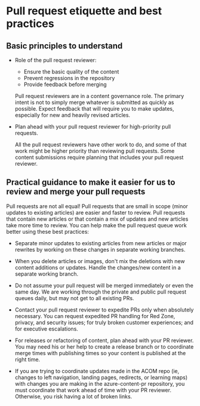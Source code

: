 # Pull request etiquette and best practices

## Basic principles to understand

- Role of the pull request reviewer:
  - Ensure the basic quality of the content
  - Prevent regressions in the repository
  - Provide feedback before merging

  Pull request reviewers are in a content governance role. The primary intent is not to simply merge whatever is submitted as quickly as possible. Expect feedback that will require you to make updates, especially for new and heavily revised articles.

- Plan ahead with your pull request reviewer for high-priority pull requests.

  All the pull request reviewers have other work to do, and some of that work might be higher priority than reviewing pull requests. Some content submissions require planning that includes your pull request reviewer.


## Practical guidance to make it easier for us to review and merge your pull requests

Pull requests are not all equal! Pull requests that are small in scope (minor updates to existing articles) are easier and faster to review. Pull requests that contain new articles or that contain a mix of updates and new articles take more time to review. You can help make the pull request queue work better using these best practices:

- Separate minor updates to existing articles from new articles or major rewrites by working on these changes in separate working branches. 

- When you delete articles or images, don't mix the deletions with new content additions or updates. Handle the changes/new content in a separate working branch.

- Do not assume your pull request will be merged immediately or even the same day. We are working through the private and public pull request queues daily, but may not get to all existing PRs. 

- Contact your pull request reviewer to expedite PRs only when absolutely necessary. You can request expedited PR handling for Red Zone, privacy, and security issues; for truly broken customer experiences; and for executive escalations. 

- For releases or refactoring of content, plan ahead with your PR reviewer. You may need his or her help to create a release branch or to coordinate merge times with publishing times so your content is published at the right time.

- If you are trying to coordinate updates made in the ACOM repo (ie, changes to left navigation, landing pages, redirects, or learning maps) with changes you are making in the azure-content-pr repository, you must coordinate that work ahead of time with your PR reviewer. Otherwise, you risk having a lot of broken links.
